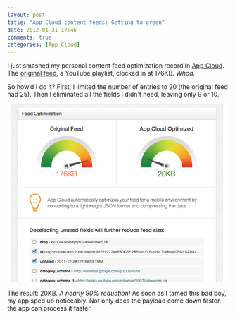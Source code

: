```yaml
---
layout: post
title: "App Cloud content feeds: Getting to green"
date: 2012-01-31 17:46
comments: true
categories: [App Cloud]
---
```


I just smashed my personal content feed optimization record in [App Cloud][1].
The [original feed][2], a YouTube playlist, clocked in at 176KB. _Whoa._

So how’d I do it? First, I limited the number of entries to 20 (the original
feed had 25). Then I eliminated all the fields I didn't need, leaving only
9 or 10.

![Screen shot](/images/blog/app-cloud-optimization.png)

The result: 20KB. _A nearly 90% reduction!_ As soon as I tamed this bad boy,
my app sped up noticeably. Not only does the payload come down faster, the app
can process it faster.

[1]: http://appcloud.brightcove.com
[2]: https://gdata.youtube.com/feeds/api/playlists/92E2F27744E3DC5F?v=2